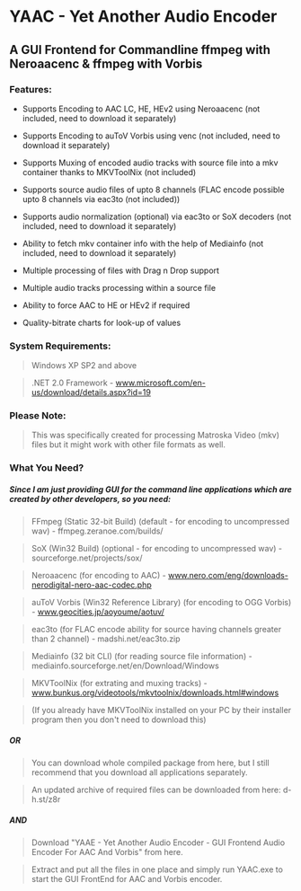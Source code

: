 # YAAC - Yet Another Audio Encoder

## A GUI Frontend for Commandline ffmpeg with Neroaacenc & ffmpeg with Vorbis

### Features:

* Supports Encoding to AAC LC, HE, HEv2 using Neroaacenc (not included, need to download it separately)

* Supports Encoding to auToV Vorbis using venc (not included, need to download it separately)

* Supports Muxing of encoded audio tracks with source file into a mkv container thanks to MKVToolNix (not included)

* Supports source audio files of upto 8 channels (FLAC encode possible upto 8 channels via eac3to (not included))

* Supports audio normalization (optional) via eac3to or SoX decoders (not included, need to download it separately)

* Ability to fetch mkv container info with the help of Mediainfo (not included, need to download it separately)

* Multiple processing of files with Drag n Drop support

* Multiple audio tracks processing within a source file

* Ability to force AAC to HE or HEv2 if required

* Quality-bitrate charts for look-up of values

### System Requirements:

> Windows XP SP2 and above

> .NET 2.0 Framework - www.microsoft.com/en-us/download/details.aspx?id=19

### Please Note:

> This was specifically created for processing Matroska Video (mkv) files but it might work with other file formats as well.

### What You Need?

##### Since I am just providing GUI for the command line applications which are created by other developers, so you need:

> FFmpeg (Static 32-bit Build) (default - for encoding to uncompressed wav) - ffmpeg.zeranoe.com/builds/

> SoX (Win32 Build) (optional - for encoding to uncompressed wav) - sourceforge.net/projects/sox/

> Neroaacenc (for encoding to AAC) - www.nero.com/eng/downloads-nerodigital-nero-aac-codec.php

> auToV Vorbis (Win32 Reference Library) (for encoding to OGG Vorbis) - www.geocities.jp/aoyoume/aotuv/

> eac3to (for FLAC encode ability for source having channels greater than 2 channel) - madshi.net/eac3to.zip

> Mediainfo (32 bit CLI) (for reading source file information) - mediainfo.sourceforge.net/en/Download/Windows

> MKVToolNix (for extrating and muxing tracks) - www.bunkus.org/videotools/mkvtoolnix/downloads.html#windows

> (If you already have MKVToolNix installed on your PC by their installer program then you don't need to download this)

##### OR

> You can download whole compiled package from here, but I still recommend that you download all applications separately.

> An updated archive of required files can be downloaded from here: d-h.st/z8r

##### AND

> Download "YAAE - Yet Another Audio Encoder - GUI Frontend Audio Encoder For AAC And Vorbis" from here.

> Extract and put all the files in one place and simply run YAAC.exe to start the GUI FrontEnd for AAC and Vorbis encoder. 
